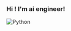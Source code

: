### Hi ! I'm ai engineer!

<img alt="Python" src ="https://img.shields.io/badge/Python-3776AB.svg?&style=for-the-badge&logo=Python&logoColor=White"/>
